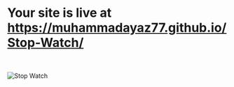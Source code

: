 # Your site is live at https://muhammadayaz77.github.io/Stop-Watch/
<br>

![Stop Watch](https://github.com/muhammadayaz77/Stop-Watch/assets/147421733/7dd8b0e3-268b-48cb-a939-e85a85cb79c8)
